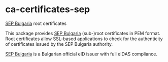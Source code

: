 # ca-certificates-sep
[SEP Bulgaria](https://www.esign.bg/en/) root certificates

This package provides [SEP Bulgaria](https://www.esign.bg/en/) (sub-)root certificates in PEM format. Root certificates allow SSL-based applications to check for the authenticity of certificates issued by the SEP Bulgaria authority.

[SEP Bulgaria](https://www.esign.bg/en/) is a Bulgarian official eID issuer with full eIDAS compliance.
